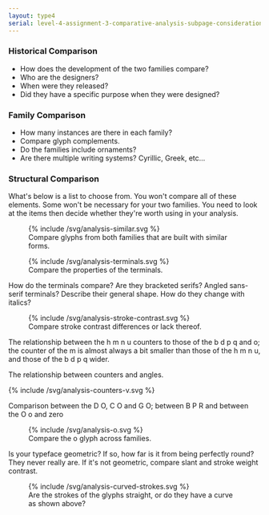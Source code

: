 ```yaml
---
layout: type4
serial: level-4-assignment-3-comparative-analysis-subpage-considerations
---
```

### Historical Comparison

<ul class="hasBullets">
	<li>How does the development of the two families compare?</li>
	<li>Who are the designers?</li>
	<li>When were they released?</li>
	<li>Did they have a specific purpose when they were designed?</li>
</ul>

### Family Comparison

<ul class="hasBullets">
	<li>How many instances are there in each family?</li>
	<li>Compare glyph complements.</li>
	<li>Do the families include ornaments?</li>
	<li>Are there multiple writing systems? Cyrillic, Greek, etc…</li>
</ul>


### Structural Comparison

What's below is a list to choose from. You won't compare all of these elements. Some won't be necessary for your two families. You need to look at the items then decide whether they're worth using in your analysis.

  <figure>
	{% include /svg/analysis-similar.svg %}
  <figcaption>
	Compare glyphs from both families that are built with similar forms.    
  </figcaption>
  </figure>

  <figure>
	{% include /svg/analysis-terminals.svg %}
  <figcaption>
    Compare the properties of the terminals.
  </figcaption>
  </figure>

How do the terminals compare? Are they bracketed serifs? Angled sans-serif terminals? Describe their general shape. How do they change with italics?

  <figure>
	{% include /svg/analysis-stroke-contrast.svg %}    
  <figcaption>
	Compare stroke contrast differences or lack thereof.    
  </figcaption>
  </figure>

The relationship between the h m n u counters to those of the b d p q and o; the counter of the m is almost always a bit smaller than those of the h m n u, and those of the b d p q wider.

The relationship between counters and angles.

{% include /svg/analysis-counters-v.svg %}

Comparison between the D O, C O and G O; between B P R and between the O o and zero

  <figure>
	{% include /svg/analysis-o.svg %}    
  <figcaption>
    Compare the o glyph across families.
  </figcaption>
  </figure>

Is your typeface geometric? If so, how far is it from being perfectly round? They never really are. If it's not geometric, compare slant and stroke weight contrast.

  <figure>
	{% include /svg/analysis-curved-strokes.svg %}    
  <figcaption>
    Are the strokes of the glyphs straight, or do they have a curve as shown above?
  </figcaption>
  </figure>